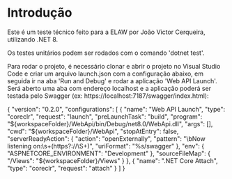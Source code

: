 # Introdução 
Este é um teste técnico feito para a ELAW por João Victor Cerqueira, utilizando .NET 8.

Os testes unitários podem ser rodados com o comando 'dotnet test'.

Para rodar o projeto, é necessário clonar e abrir o projeto no Visual Studio Code e criar um arquivo launch.json com a configuração abaixo, em seguida ir na aba 'Run and Debug' e rodar a aplicação 'Web API Launch'. Será aberto uma aba com endereço localhost e a aplicação poderá ser testada pelo Swagger (ex: https://localhost:7187/swagger/index.html):

{
    "version": "0.2.0",
    "configurations": [
        {
            "name": "Web API Launch",
            "type": "coreclr",
            "request": "launch",
            "preLaunchTask": "build",
            "program": "${workspaceFolder}/WebApi/bin/Debug/net8.0/WebApi.dll",
            "args": [],
            "cwd": "${workspaceFolder}/WebApi",
            "stopAtEntry": false,
            "serverReadyAction": {
                "action": "openExternally",
                "pattern": "\\bNow listening on:\\s+(https?://\\S+)",
                "uriFormat": "%s/swagger"
            },
            "env": {
                "ASPNETCORE_ENVIRONMENT": "Development"
            },
            "sourceFileMap": {
                "/Views": "${workspaceFolder}/Views"
            }
        },
        {
            "name": ".NET Core Attach",
            "type": "coreclr",
            "request": "attach"
        }
    ]
}